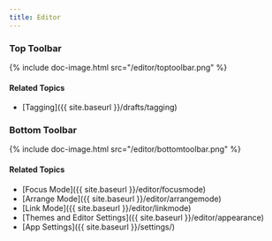 ```yaml
---
title: Editor
---
```


### Top Toolbar

{% include doc-image.html src="/editor/toptoolbar.png" %}

#### Related Topics

- [Tagging]({{ site.baseurl }}/drafts/tagging)

### Bottom Toolbar

{% include doc-image.html src="/editor/bottomtoolbar.png" %}

#### Related Topics

- [Focus Mode]({{ site.baseurl }}/editor/focusmode)
- [Arrange Mode]({{ site.baseurl }}/editor/arrangemode)
- [Link Mode]({{ site.baseurl }}/editor/linkmode)
- [Themes and Editor Settings]({{ site.baseurl }}/editor/appearance)
- [App Settings]({{ site.baseurl }}/settings/)
